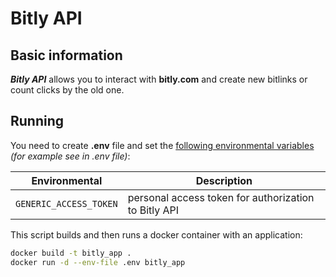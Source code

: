 # Bitly API

## Basic information

***Bitly API*** allows you to interact with **bitly.com** and create new bitlinks or count clicks by the old one.

## Running

You need to create **.env** file and set the <ins>following environmental variables</ins> *(for example see in .env file)*:

| Environmental         | Description                                           |
|-----------------------|-------------------------------------------------------|
| `GENERIC_ACCESS_TOKEN`| personal access token for authorization to Bitly API  |

This script builds and then runs a docker container with an application:
```bash
docker build -t bitly_app .
docker run -d --env-file .env bitly_app
```
